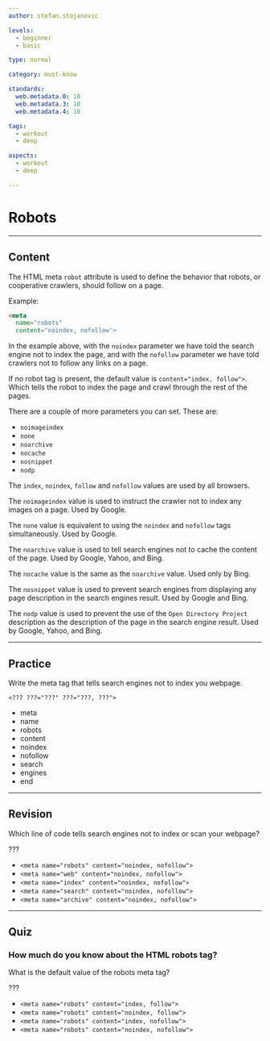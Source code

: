 ```yaml
---
author: stefan.stojanovic

levels:
  - beginner
  - basic

type: normal

category: must-know

standards:
  web.metadata.0: 10
  web.metadata.3: 10
  web.metadata.4: 10

tags:
  - workout
  - deep

aspects:
  - workout
  - deep

---
```

# Robots
---
## Content

The HTML meta `robot` attribute is used to define the behavior that robots, or cooperative crawlers, should follow on a page.

Example:
```html
<meta
  name="robots"
  content="noindex, nofollow'>
```

In the example above, with the `noindex` parameter we have told the search engine not to index the page, and with the `nofollow` parameter we have told crawlers not to follow any links on a page.

If no robot tag is present, the default value is `content="index, follow">`. Which tells the robot to index the page and crawl through the rest of the pages.

There are a couple of more parameters you can set. These are:
 - `noimageindex`
 - `none`
 - `noarchive`
 - `nocache`
 - `nosnippet`
 - `nodp`

The `index`, `noindex`, `follow` and `nofollow` values are used by all browsers.

The `noimageindex` value is used to instruct the crawler not to index any images on a page. Used by Google.

The `none` value is equivalent to using the `noindex` and `nofollow` tags simultaneously. Used by Google.

The `noarchive` value is used to tell search engines not to cache the content of the page. Used by Google, Yahoo, and Bing.

The `nocache` value is the same as the `noarchive` value. Used only by Bing.

The `nosnippet` value is used to prevent search engines from displaying any page description in the search engines result. Used by Google and Bing.

The `nodp` value is used to prevent the use of the `Open Directory Project` description as the description of the page in the search engine result. Used by Google, Yahoo, and Bing.

---
## Practice

Write the meta tag that tells search engines not to index you webpage.

`<??? ???="???" ???="???, ???">`

* meta
* name
* robots
* content
* noindex
* nofollow
* search
* engines
* end

---
## Revision

Which line of code tells search engines not to index or scan your webpage?

???

* `<meta name="robots" content="noindex, nofollow">`
* `<meta name="web" content="noindex, nofollow">`
* `<meta name="index" content="noindex, nofollow">`
* `<meta name="search" content="noindex, nofollow">`
* `<meta name="archive" content="noindex, nofollow">`

---
## Quiz

### How much do you know about the HTML robots tag?

What is the default value of the robots meta tag?

???

* `<meta name="robots" content="index, follow">`
* `<meta name="robots" content="noindex, follow">`
* `<meta name="robots" content="index, nofollow">`
* `<meta name="robots" content="noindex, nofollow">`
